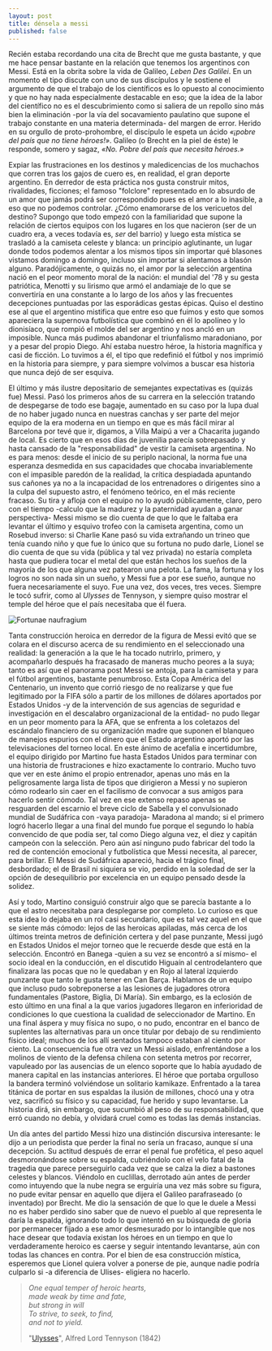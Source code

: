 ```yaml
---
layout: post
title: dénsela a messi
published: false
---
```


Recién estaba recordando una cita de Brecht que me gusta bastante, y que me hace pensar bastante en la relación que tenemos los argentinos con Messi. Está en la obrita sobre la vida de Galileo, *Leben Des Galilei*. En un momento el tipo discute con uno de sus discípulos y le sostiene el argumento de que el trabajo de los científicos es lo opuesto al conocimiento y que no hay nada especialmente destacable en eso; que la idea de la labor del científico no es el descubrimiento como si saliera de un repollo sino más bien la eliminación -por la vía del socavamiento paulatino que supone el trabajo constante en una materia determinada- del margen de error. Herido en su orgullo de proto-prohombre, el discípulo le espeta un ácido *«¡pobre del país que no tiene héroes!»*. Galileo (o Brecht en la piel de éste) le responde, somero y sagaz, *«No. Pobre del país que necesita héroes.»*

Expiar las frustraciones en los destinos y maledicencias de los muchachos que corren tras los gajos de cuero es, en realidad, el gran deporte argentino. En derredor de esta práctica nos gusta construir mitos, rivalidades, ficciones; el famoso "folclore" representado en lo absurdo de un amor que jamás podrá ser correspondido pues es el amor a lo inasible, a eso que no podemos controlar. ¿Cómo enamorarse de los vericuetos del destino? Supongo que todo empezó con la familiaridad que supone la relación de ciertos equipos con los lugares en los que nacieron (ser de un cuadro era, a veces todavía es, *ser* del barrio) y luego esta mística se trasladó a la camiseta celeste y blanca: un principio aglutinante, un lugar donde todos podemos alentar a los mismos tipos sin importar qué blasones vistamos domingo a domingo, incluso sin importar si alentamos a blasón alguno. Paradójicamente, o quizás no, el amor por la selección argentina nació en el peor momento moral de la nación: el mundial del '78 y su gesta patriótica, Menotti y su lirismo que armó el andamiaje de lo que se convertiría en una constante a lo largo de los años y las frecuentes decepciones puntuadas por las esporádicas gestas épicas. Quiso el destino ese al que el argentino mistifica que entre eso que fuimos y esto que somos apareciera la supernova futbolística que combinó en él lo apolíneo y lo dionisíaco, que rompió el molde del ser argentino y nos ancló en un imposible. Nunca más pudimos abandonar el triunfalismo maradoniano, por y a pesar del propio Diego. Ahí estaba nuestro héroe, la historia magnífica y casi de ficción. Lo tuvimos a él, el tipo que redefinió el fútbol y nos imprimió en la historia para siempre, y para siempre volvimos a buscar esa historia que nunca dejó de ser esquiva.

El último y más ilustre depositario de semejantes expectativas es (quizás fue) Messi. Pasó los primeros años de su carrera en la selección tratando de despegarse de todo ese bagaje, aumentado en su caso por la lupa dual de no haber jugado nunca en nuestras canchas y ser parte del mejor equipo de la era moderna en un tiempo en que es más fácil mirar al Barcelona por tevé que ir, digamos, a Villa Maipú a ver a Chacarita jugando de local. Es cierto que en esos días de juvenilia parecía sobrepasado y hasta cansado de la "responsabilidad" de vestir la camiseta argentina. No es para menos: desde el inicio de su periplo nacional, la norma fue una esperanza desmedida en sus capacidades que chocaba invariablemente con el impasible paredón de la realidad, la crítica despiadada apuntando sus cañones ya no a la incapacidad de los entrenadores o dirigentes sino a la culpa del supuesto astro, el fenómeno teórico, en el más reciente fracaso. Su tira y afloja con el equipo no lo ayudó públicamente, claro, pero con el tiempo -calculo que la madurez y la paternidad ayudan a ganar perspectiva- Messi mismo se dio cuenta de que lo que le faltaba era levantar el último y esquivo trofeo con la camiseta argentina, como un Rosebud inverso: si Charlie Kane pasó su vida extrañando un trineo que tenía cuando niño y que fue lo único que su fortuna no pudo darle, Lionel se dio cuenta de que su vida (pública y tal vez privada) no estaría completa hasta que pudiera tocar el metal del que están hechos los sueños de la mayoría de los que alguna vez patearon una pelota. La fama, la fortuna y los logros no son nada sin un sueño, y Messi fue a por ese sueño, aunque no fuera necesariamente el suyo. Fue una vez, dos veces, tres veces. Siempre le tocó sufrir, como al *Ulysses* de Tennyson, y siempre quiso mostrar el temple del héroe que el país necesitaba que él fuera.

![Fortunae naufragium](http://images4.persgroep.net/rcs/HhDqng-hza3KS1QCNk_8Y87n8Pg/diocontent/67816888/_fill/1359/900/?appId=21791a8992982cd8da851550a453bd7f&quality=0.9)

Tanta construcción heroica en derredor de la figura de Messi evitó que se colara en el discurso acerca de su rendimiento en el seleccionado una realidad: la generación a la que le ha tocado nutrirlo, primero, y acompañarlo después ha fracasado de maneras mucho peores a la suya; tanto es así que el panorama post Messi se antoja, para la camiseta y para el fútbol argentinos, bastante penumbroso. Esta Copa América del Centenario, un invento que corrió riesgo de no realizarse y que  fue legitimado por la FIFA sólo a partir de los millones de dólares aportados por Estados Unidos -y de la intervención de sus agencias de seguridad e investigación en el descalabro organizacional de la entidad- no pudo llegar en un peor momento para la AFA, que se enfrenta a los coletazos del escándalo financiero de su organización madre que suponen el blanqueo de manejos espurios con el dinero que el Estado argentino aportó por las televisaciones del torneo local. En este ánimo de acefalía e incertidumbre, el equipo dirigido por Martino fue hasta Estados Unidos para terminar con una historia de frustraciones e hizo exactamente lo contrario. Mucho tuvo que ver en este ánimo el propio entrenador, apenas uno más en la peligrosamente larga lista de tipos que dirigieron a Messi y no supieron cómo rodearlo sin caer en el facilismo de convocar a sus amigos para hacerlo sentir cómodo. Tal vez en ese extenso repaso apenas se resguarden del escarnio el breve ciclo de Sabella y el convulsionado mundial de Sudáfrica con -vaya paradoja- Maradona al mando; si el primero logró hacerlo llegar a una final del mundo fue porque el segundo lo había convencido de que podía ser, tal como Diego alguna vez, el diez y capitán campeón con la selección. Pero aún así ninguno pudo fabricar del todo la red de contención emocional y futbolística que Messi necesita, al parecer, para brillar. El Messi de Sudáfrica apareció, hacia el trágico final, desbordado; el de Brasil ni siquiera se vio, perdido en la soledad de ser la opción de desequilibrio por excelencia en un equipo pensado desde la solidez.

Así y todo, Martino consiguió construir algo que se parecía bastante a lo que el astro necesitaba para desplegarse por completo. Lo curioso es que esta idea lo dejaba en un rol casi secundario, que es tal vez aquel en el que se siente más cómodo: lejos de las heroicas apiladas, más cerca de los últimos treinta metros de definición certera y del pase punzante, Messi jugó en Estados Unidos el mejor torneo que le recuerde desde que está en la selección. Encontró en Banega -quien a su vez se encontró a sí mismo- el socio ideal en la conducción, en el discutido Higuaín al centrodelantero que finalizara las pocas que no le quedaban y en Rojo al lateral izquierdo punzante que tanto le gusta tener en Can Barça. Hablamos de un equipo que incluso pudo sobreponerse a las lesiones de jugadores otrora fundamentales (Pastore, Biglia, Di María). Sin embargo, es la eclosión de esto último en una final a la que varios jugadores llegaron en inferioridad de condiciones lo que cuestiona la cualidad de seleccionador de Martino. En una final áspera y muy física no supo, o no pudo, encontrar en el banco de suplentes las alternativas para un once titular por debajo de su rendimiento físico ideal; muchos de los allí sentados tampoco estaban al ciento por ciento. La consecuencia fue otra vez un Messi aislado, enfrentándose a los molinos de viento de la defensa chilena con setenta metros por recorrer, vapuleado por las ausencias de un elenco soporte que lo había ayudado de manera capital en las instancias anteriores. El héroe que portaba orgulloso la bandera terminó volviéndose un solitario kamikaze. Enfrentado a la tarea titánica de portar en sus espaldas la ilusión de millones, chocó una y otra vez, sacrificó su físico y su capacidad, fue herido y supo levantarse. La historia dirá, sin embargo, que sucumbió al peso de su responsabilidad, que erró cuando no debía, y olvidará cruel como es todas las demás instancias.

Un día antes del partido Messi hizo una distinción discursiva interesante: le dijo a un periodista que perder la final no sería un fracaso, aunque sí una decepción. Su actitud después de errar el penal fue profética, el peso aquel desmoronándose sobre su espalda, cubriéndolo con el velo fatal de la tragedia que parece perseguirlo cada vez que se calza la diez a bastones celestes y blancos. Viéndolo en cuclillas, derrotado aún antes de perder como intuyendo que la nube negra se erguiría una vez más sobre su figura, no pude evitar pensar en aquello que dijera el Galileo parafraseado (o inventado) por Brecht. Me dio la sensación de que lo que le duele a Messi no es haber perdido sino saber que de nuevo el pueblo al que representa le daría la espalda, ignorando todo lo que intentó en su búsqueda de gloria por permanecer fijado a ese amor desmesurado por lo intangible que nos hace desear que todavía existan los héroes en un tiempo en que lo verdaderamente heroico es caerse y seguir intentando levantarse, aún con todas las chances en contra. Por el bien de esa construcción mística, esperemos que Lionel quiera volver a ponerse de pie, aunque nadie podría culparlo si -a diferencia de Ulises- eligiera no hacerlo.

>*One equal temper of heroic hearts,  
>made weak by time and fate,  
>but strong in will  
>To strive, to seek, to find,  
>and not to yield.*  
>
>"[Ulysses](http://www.poetryfoundation.org/poems-and-poets/poems/detail/45392)", Alfred Lord Tennyson (1842)